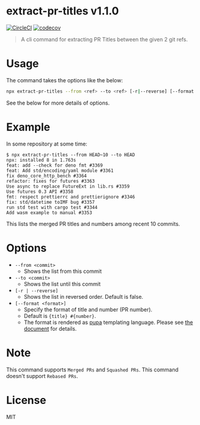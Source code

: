 # extract-pr-titles v1.1.0

[![CircleCI](https://circleci.com/gh/kt3k/extract-pr-titles.svg?style=svg)](https://circleci.com/gh/kt3k/extract-pr-titles)
[![codecov](https://codecov.io/gh/kt3k/extract-pr-titles/branch/master/graph/badge.svg)](https://codecov.io/gh/kt3k/extract-pr-titles)

> A cli command for extracting PR Titles between the given 2 git refs.

# Usage

The command takes the options like the below:

```sh
npx extract-pr-titles --from <ref> --to <ref> [-r|--reverse] [--format <format>]
```

See the below for more details of options.

# Example

In some repository at some time:

```console
$ npx extract-pr-titles --from HEAD~10 --to HEAD
npx: installed 8 in 1.763s
feat: add --check for deno fmt #3369
feat: Add std/encoding/yaml module #3361
fix deno_core_http_bench #3364
refactor: fixes for futures #3363
Use async to replace FutureExt in lib.rs #3359
Use futures 0.3 API #3358
fmt: respect prettierrc and prettierignore #3346
fix: std/datetime toIMF bug #3357
run std test with cargo test #3344
Add wasm example to manual #3353
```

This lists the merged PR titles and numbers among recent 10 commits.

# Options

- `--from <commit>`
  - Shows the list from this commit
- `--to <commit>`
  - Shows the list until this commit
- `[-r | --reverse]`
  - Shows the list in reversed order. Default is false.
- `[--format <format>]`
  - Specify the format of title and number (PR number).
  - Default is `{title} #{number}`.
  - The format is rendered as [pupa][] templating language. Please see [the document][pupa] for details.

# Note

This command supports `Merged PRs` and `Squashed PRs`. This command doesn't support `Rebased PRs`.

# License

MIT

[pupa]: https://github.com/sindresorhus/pupa
